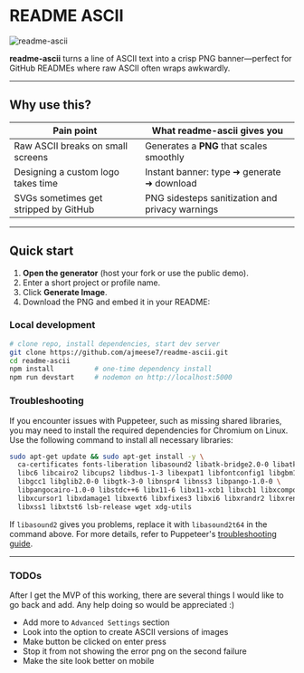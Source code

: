 # README ASCII
![readme-ascii](https://user-images.githubusercontent.com/17814535/88974985-14ced400-d27f-11ea-83a8-065d86dd8d26.png)

**readme-ascii** turns a line of ASCII text into a crisp PNG banner—perfect for GitHub READMEs where raw ASCII often wraps awkwardly.

---

## Why use this?

| Pain point | What readme-ascii gives you |
|------------|----------------------------|
| Raw ASCII breaks on small screens | Generates a **PNG** that scales smoothly |
| Designing a custom logo takes time | Instant banner: type ➜ generate ➜ download |
| SVGs sometimes get stripped by GitHub | PNG sidesteps sanitization and privacy warnings |

---

## Quick start

1. **Open the generator** (host your fork or use the public demo).
2. Enter a short project or profile name.
3. Click **Generate Image**.
4. Download the PNG and embed it in your README:

### Local development

```bash
# clone repo, install dependencies, start dev server
git clone https://github.com/ajmeese7/readme-ascii.git
cd readme-ascii
npm install          # one-time dependency install
npm run devstart     # nodemon on http://localhost:5000
```

### Troubleshooting

If you encounter issues with Puppeteer, such as missing shared libraries, you may need to install the required dependencies for Chromium on Linux. Use the following command to install all necessary libraries:

```bash
sudo apt-get update && sudo apt-get install -y \
  ca-certificates fonts-liberation libasound2 libatk-bridge2.0-0 libatk1.0-0 \
  libc6 libcairo2 libcups2 libdbus-1-3 libexpat1 libfontconfig1 libgbm1 \
  libgcc1 libglib2.0-0 libgtk-3-0 libnspr4 libnss3 libpango-1.0-0 \
  libpangocairo-1.0-0 libstdc++6 libx11-6 libx11-xcb1 libxcb1 libxcomposite1 \
  libxcursor1 libxdamage1 libxext6 libxfixes3 libxi6 libxrandr2 libxrender1 \
  libxss1 libxtst6 lsb-release wget xdg-utils
```

If `libasound2` gives you problems, replace it with `libasound2t64` in the command above. For more details, refer to Puppeteer's [troubleshooting guide](https://pptr.dev/troubleshooting).

-----

### TODOs
After I get the MVP of this working, there are several things I would like to go back and add.
Any help doing so would be appreciated :)

- Add more to `Advanced Settings` section
- Look into the option to create ASCII versions of images
- Make button be clicked on enter press
- Stop it from not showing the error png on the second failure
- Make the site look better on mobile
